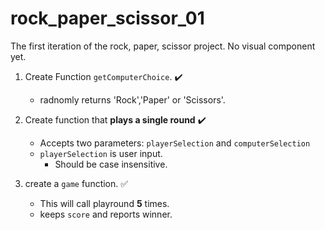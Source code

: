 # rock_paper_scissor_01
The first iteration of the rock, paper, scissor project. No visual component yet.

1. Create Function `getComputerChoice`. :heavy_check_mark:
    - radnomly returns 'Rock','Paper' or 'Scissors'. 

2. Create function that **plays a single round** :heavy_check_mark:
    - Accepts two parameters: `playerSelection` and `computerSelection`
    - `playerSelection` is user input. 
        -  Should be case insensitive.

3. create a `game` function. :white_check_mark:
    - This will call playround **5** times. 
    - keeps `score` and reports winner.